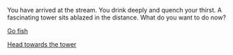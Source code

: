 You have arrived at the stream. You drink deeply and quench your thirst. A fascinating tower sits ablazed in the distance. What do you want to do now?

[Go fish](go-fish/fish.md)

[Head towards the tower](../../../explore-outside/journey-to-flaming-tower/journey-to-flaming-tower.md)
